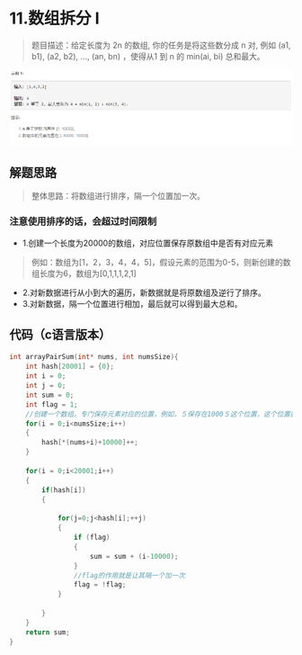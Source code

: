 # 11.数组拆分 I

>题目描述：给定长度为 2n 的数组, 你的任务是将这些数分成 n 对, 例如 (a1, b1), (a2, b2), ..., (an, bn) ，使得从1 到 n 的 min(ai, bi) 总和最大。


![示例](images\数组_11.png)

## 解题思路
>整体思路：将数组进行排序，隔一个位置加一次。
### 注意使用排序的话，会超过时间限制

+ 1.创建一个长度为20000的数组，对应位置保存原数组中是否有对应元素
> 例如：数组为[1，2，3，4，4，5]，假设元素的范围为0-5，则新创建的数组长度为6，数组为[0,1,1,1,2,1]
+ 2.对新数据进行从小到大的遍历，新数据就是将原数组及逆行了排序。
+ 3.对新数据，隔一个位置进行相加，最后就可以得到最大总和。

## 代码（c语言版本）

```c
int arrayPairSum(int* nums, int numsSize){
    int hash[20001] = {0};
    int i = 0;
    int j = 0;
    int sum = 0;
    int flag = 1;
    //创建一个数组，专门保存元素对应的位置，例如，５保存在1000５这个位置，这个位置就是１
    for(i = 0;i<numsSize;i++)
    {
        hash[*(nums+i)+10000]++;
    }

    for(i = 0;i<20001;i++)
    {
        if(hash[i])
        {

            for(j=0;j<hash[i];++j)
            {
                if (flag)
                {
                    sum = sum + (i-10000); 
                }
                //flag的作用就是让其隔一个加一次
                flag = !flag;
            }

        }
    }
    return sum;
}

```
